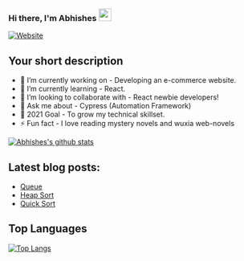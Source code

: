### Hi there, I'm Abhishes <img src="https://media.giphy.com/media/hvRJCLFzcasrR4ia7z/giphy.gif" width="25px">
[![Website](https://img.shields.io/badge/Co--founder%2FAuthor-%40%20fullyunderstood.com-blue)](https://fullyunderstood.com/author/abhishes-shukla/)

## Your short description
- 🔭 I’m currently working on - Developing an e-commerce website.
- 🌱 I’m currently learning - React.
- 👯 I’m looking to collaborate with - React newbie developers!
- 💬 Ask me about - Cypress (Automation Framework)
- 🥅 2021 Goal - To grow my technical skillset.
- ⚡ Fun fact - I love reading mystery novels and wuxia web-novels

<!-- Status Card -->
[![Abhishes's github stats](https://github-readme-stats.vercel.app/api?username=abhishes007&count_private=true&include_all_commits=true&theme=jolly)](https://fullyunderstood.com/author/abhishes-shukla/)


<!-- ## Connect with me:
[<img align="left" alt="codeSTACKr.com" width="22px" src="https://raw.githubusercontent.com/iconic/open-iconic/master/svg/globe.svg" />][website]
[<img align="left" alt="codeSTACKr | Twitter" width="22px" src="https://cdn.jsdelivr.net/npm/simple-icons@v3/icons/twitter.svg" />][twitter]
[<img align="left" alt="codeSTACKr | LinkedIn" width="22px" src="https://cdn.jsdelivr.net/npm/simple-icons@v3/icons/linkedin.svg" />][linkedin]
<br /> -->

<!-- Optional if you have blogs -->
## Latest blog posts:
<!-- BLOG-POST-LIST:START -->
- [Queue](https://fullyunderstood.com/queue/)
- [Heap Sort](https://fullyunderstood.com/pseudocodes/heap-sort/)
- [Quick Sort](https://fullyunderstood.com/pseudocodes/quick-sort/)
<!-- BLOG-POST-LIST:END -->

<!-- Language Card -->
## Top Languages
[![Top Langs](https://github-readme-stats.vercel.app/api/top-langs/?username=abhishes007&layout=compact)](https://github.com/abhishes007/github-readme-stats)
<!-- This section you create this variables that are used above 
[website]: https://google.com
[twitter]: https://twitter.com/indrajeet_nikam
[linkedin]: https://www.linkedin.com/in/indrajeet-nikam-3737a8101/ -->
